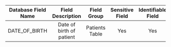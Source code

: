 | Database Field Name |         Field Description          |   Field Group  | Sensitive Field | Identifiable Field | Field Type | Field Length |  Comment |                                                                                                                                                                                                                                                                                                             
|:-------------------:|:----------------------------------:|:--------------:|:---------------:|:------------------:|:----------:|:------------:|:---------------------:|
| DATE_OF_BIRTH       |      Date of birth of patient      | Patients Table | Yes             | Yes                | Date       | CCYY-MM-DD       |       |                                                                                                                                                                                                                                                                                                                    
